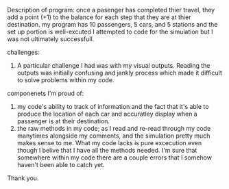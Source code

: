 


Description of program:
once a pasenger has completed thier travel, they add a point (+1) to the balance for each step that they are at thier destination.
my program has 10 passengers, 5 cars, and 5 stations and the set up portion is well-excuted
I attempted to code for the simulation but I was not ultimately successfull.



challenges:
1) A particular challenge I had was with my visual outputs. Reading the outputs was initially confusing and jankly process which made it difficult to solve problems within my code.



componenets I'm proud of:

1) my code's ability to track of information and the fact that it's able to produce the location of each car and accuratley display when a passenger is at their destination. 
2) the raw methods in my code; as I read and re-read through my code manytimes alongside my comments, and the simulation pretty much makes sense to me. What my code lacks is pure excecution even though I belive that I have all the methods needed. I'm sure that somewhere within my code there are a couple errors that I somehow haven't been able to catch yet. 


Thank you. 
